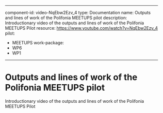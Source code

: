 
---
component-id: video-NqEbw2Ezv_4
type: Documentation
name: Outputs and lines of work of the Polifonia MEETUPS pilot
description: Introductionary video of the outputs and lines of work of the Polifonia MEETUPS Pilot
resource: https://www.youtube.com/watch?v=NqEbw2Ezv_4
pilot:
- MEETUPS
work-package:
- WP6
- WP1
---

# Outputs and lines of work of the Polifonia MEETUPS pilot

Introductionary video of the outputs and lines of work of the Polifonia MEETUPS Pilot

